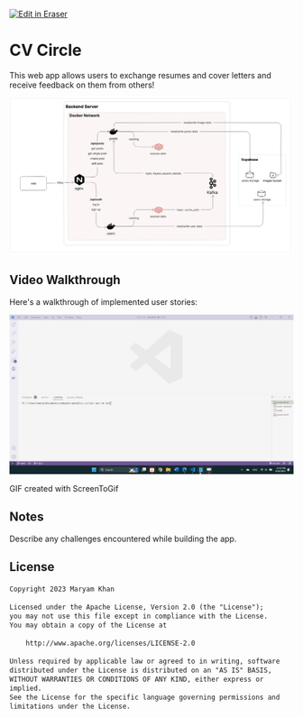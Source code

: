 <p><a target="_blank" href="https://app.eraser.io/workspace/eI5y2LS9WNWkJZPiNXvt" id="edit-in-eraser-github-link"><img alt="Edit in Eraser" src="https://firebasestorage.googleapis.com/v0/b/second-petal-295822.appspot.com/o/images%2Fgithub%2FOpen%20in%20Eraser.svg?alt=media&amp;token=968381c8-a7e7-472a-8ed6-4a6626da5501"></a></p>

# CV Circle
This web app allows users to exchange resumes and cover letters and receive feedback on them from others!

![Architectural Diagram](/.eraser/eI5y2LS9WNWkJZPiNXvt___TDpnkbXtRtf8pwmjWbxCbY6vOrQ2___---figure---srokbfmnc5I3Lc6ZMgPDA---figure---Sx4pQBzDJB-GXINllSV6ig.png "Architectural Diagram")

## Video Walkthrough
Here's a walkthrough of implemented user stories:

![Video Walkthrough](final-project.gif "Video Walkthrough")

GIF created with ScreenToGif

## Notes
Describe any challenges encountered while building the app.

## License
```
Copyright 2023 Maryam Khan

Licensed under the Apache License, Version 2.0 (the "License");
you may not use this file except in compliance with the License.
You may obtain a copy of the License at

    http://www.apache.org/licenses/LICENSE-2.0

Unless required by applicable law or agreed to in writing, software
distributed under the License is distributed on an "AS IS" BASIS,
WITHOUT WARRANTIES OR CONDITIONS OF ANY KIND, either express or implied.
See the License for the specific language governing permissions and
limitations under the License.
```



<!--- Eraser file: https://app.eraser.io/workspace/eI5y2LS9WNWkJZPiNXvt --->